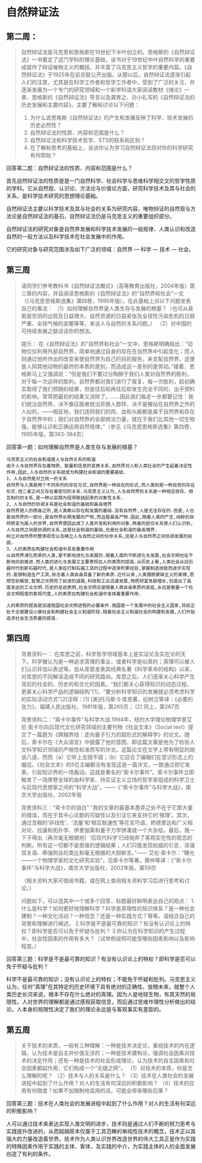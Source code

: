 # 自然辩证法

## 第二周：

> 自然辩证法是马克思和恩格斯在19世纪下半叶创立的。恩格斯的《自然辩证法》一书奠定了这门学科的理论基础，该书对于19世纪中叶自然科学的重要成就作了辩证唯物主义的概括，并丰富了马克思主义哲学的重要内容。《自然辩证法》于1925年在前苏联公开出版。从那以后，自然辩证法逐渐引起人们的注意，尤其是在科学工作者和哲学工作者中，受到了广泛的关注，并逐渐发展为一个专门的研究领域和一个新学科
> ​    请大家阅读教材《绪论》一章、恩格斯的《自然辩证法》导言以及龚育之、孙小礼写的《自然辩证法的历史发展和主要内容》。主要了解和讨论以下问题：
>
> 1. 为什么说恩格斯《自然辩证法》的产生和发展反映了科学、技术发展的历史必然性？
> 2. 自然辩证法的性质、内容和范围是什么？ 
> 3. 自然辩证法和科学技术哲学、STS的联系和区别？
> 4. 在了解和思考的基础上，谈谈你认为学习自然辩证法将对你的科学研究有何帮助？ 



回答第二题：自然辩证法的性质、内容和范围是什么？ 

首先自然辩证法的性质是是一门自然科学、社会科学与思维科学相交叉的哲学性质的学科。它从自然观、认识论、方法论与价值论方面，研究科学技术及其与社会的关系，是科学技术研究的思想理论基础。 

自然辩证法主要以科学技术及其与社会的关系为研究内容，唯物辩证的自然观与方法论是自然辩证法的基石，自然辩证法仍是马克思主义的重要组织部分。 

自然辩证法的研究对象是自然界发展和科学技术发展的一般规律、人类认识和改造自然的一般方法以及科学技术在社会发展中的作用。 

它的研究对象与研究范围涉及如下广泛的领域：自然界 — 科学 — 技术 — 社会。

## 第三周

> 请同学们参考教科书《自然辩证法概论》（高等教育出版社，2004年版）第三章的内容，并且阅读恩格斯的《自然辩证法》的“自然界和社会”一文（《马克思恩格斯选集》第四卷，1995年版）。在此基础上对以下问题发表自己的看法： 
> （1）如何理解自然界是人类生存与发展的根基？（也可从臭氧层空洞的出现及日益增大、自然资源的日益紧张及全球性污染危机的日趋严重、全球气候的变暖等等，来谈人与自然的关系问题。）
> （2）对中国的可持续发展之路谈谈你的想法。
>
> 提示：
>    在《自然辩证法》的“自然界和社会”一文中，恩格斯明确指出：“动物仅仅利用外部自然界，简单地通过自身的存在在自然界中引起变化；而人则通过他所作出的改变来使自然界为自己的目的服务，来支配自然界。这便是人同其他动物的最终的本质的差别，而造成这一差别的是劳动。”接着，恩格斯马上又强调说：“但是我们不要过分陶醉于我们人类对自然界的胜利。对于每一次这样的胜利，自然界都对我们进行了报复。每一次胜利，起初确实取得了我们预期的结果，但是往后和再往后却发生完全不同的、出乎预料的影响，常常把最初的结果又消除了。……因此我们每走一步都要记住：我们统治自然界，决不像征服者统治异族人那样，决不是像站在自然界之外的人似的，——相反地，我们连同我们的肉、血和头脑都是属于自然界和存在于自然界中的；我们对自然界的全部统治力量，就在于我们比其他一切生物强，能够认识和正确运用自然规律。”（参见《马克思恩格斯选集》第四卷，1995年版，第383-384页） 

回答第一题：如何理解自然界是人类生存与发展的根基？

```
马克思主义的社会和谐是人与自然关系的和谐 
由于人与自然界存在着物质、能量和信息的变换关系,自然界对人和人类社会的产生起着决定性作用,因此,人与自然的关系就成为构建社会和谐的重要基础.
1、人与自然是对立统一的关系 
自然界与人类是两个不同系列的存在方式,自然界是一种自在的形式,而人类则是一种自觉的存在形式.但二者之间又存在着密切的关系.马克思主义认为,人与自然界的关系是一种相互依存、相互制约的关系,是一种以实践为纽带联结起来的对象性关系.
2、人与自然的协调关系是社会和谐的基础和最高境界 
自然界是人的栖身之所,是人类赖以存在和发展的基础.没有自然界,人是无法存在的.但是,人也是自然界的一部分,是自然界长期发展的产物,而且是最高产物.因此,随着人类的产生,纯粹的自然转变为属人的世界,自然界便因此成了人类开发和利用的对象.两者的密切关系使人们认识到,人与自然之间是协调的关系,这是社会和谐的基础,也是社会和谐的最高境界.
树立对自然界的整体观念以及确立人与自然之间的伙伴关系,这是人与自然界之间协调发展的前提。
3、人的素质在构建社会和谐中具有重要作用 
从自然界演化而来的人类,是不断地进化与发展的.随着人类的不断进化与发展,社会文明也在不断地向前推进.而人类的进化与发展又主要表现在人的素质的提高.从历史上看,人类社会从旧石器时代到新石器时代,是人类在打制石器工具的过程中逐渐积累经验,掌握制造技能而逐步实现的.能够制造生产工具,标志着人类自身具备了新的素质.近代以来,人类摆脱蒙昧主义的束缚,思想空前解放,智慧之光照亮了前进的道路,科技和工业迅速发展,物质财富急剧增长,创造出了高度发达的工业文明.历史的足迹表明,社会文明总是随着人类自身素质的高低,永远是衡量一个社会文明程度的客观尺度,人的素质在构建社会和谐中发挥着重要作用.

人的素质的提高是加速我国社会文明进程的必要条件.我国是一个发展中的社会主义国家,目前正处于全面建设小康社会和构建社会主义和谐阶段.随着社会主义和谐社会的构建和发展,人们开始追求社会生活质量的提高.
```
## 第四周

> 背景资料一：
> ​    在库恩之前，科学哲学领域基本上是实证论及实在论的天下。科学被认为是一种追求真理的事业，或者科学是似真的；真理可以被人们认识并加以表述等。自从库恩发表其经典名著《科学革命的结构》以来，对库恩的不同解读造成不同的研究路向。库恩之后，人们逐渐关心科学产生背后的社会的、历史的和文化的因素。“我们都关心获得知识的动态过程，更甚关心科学产品的逻辑结构”[1]，“要分析科学知识的发展就必须考虑科学的实际活动方式”[2] 
> ​     注释：[1] [美]托马斯·S·库恩著，纪树立等译：《必要的张力》，福建人民出版社，1981年版，第265页； [2] 同上，第267页
>
> 背景资料二：“索卡尔事件”与科学大战
>    1994年，纽约大学理论物理学家艾伦·索卡尔向后现代文化研究领域的主要刊物《社会文本》（Social text）提交了一篇题为《跨越界线：走向量子引力的超形式的解释学》的论文。随后，索卡尔在《大众语言》中披露了他的意图，即这篇文章是他为了检验人文科学知识领域的严格性标准而写的诈文。这篇论文在文字上带有明显的胡说八道，然而（a）它听上去很不错；（b）它迎合了编辑们在意识形态上的偏见。《社会文本》的5位主编都没有发现这是一篇诈文，一致通过把它发表，引起知识界的一场轰动。这就是著名的“索卡尔事件”。索卡尔事件立即触发了一场席卷全球的由科学家、持实证主义立场的哲学家组成的科学卫士与后现代思想家之间的“科学大战”。
> ​       ——《“索卡尔事件”与科学大战》，南京大学出版社，2002年版
>
> 背景资料三：“索卡尔的自白”
> ​    “我的文章的最基本愚弄之处不在于它那大量的错误，而在于其中心论题的可疑性以及引证它来支持它的‘推理’。其次，通过含糊的‘非线性’、‘流量’和‘相互联通性’等花言巧语，把德里达和广义相对论、拉康和拓扑学、伊里伽莱和量子力学拼凑成一个大杂烩。最后，我一下子得出（再次毫无根据地）‘后现代科学’已经抛弃了客观实在性的观念的判断。所有这一切都不是思维的逻辑结果；人们只能发现权威的引言、诙谐双关语、牵强附会的类比和毫无根据的大胆断言。”
> ​      —— 艾伦·索卡尔：“曝光——一个物理学家的文化研究实验”，见索卡尔等著，蔡仲等译：《“索卡尔事件”与科学大战》，南京大学出版社，2002年版，第59页
>
> （相关资料大家可借阅书籍，或在网上查阅相关资料学习后进行思考和讨论。）
>
> 问题如下，可以选其中一个或多个回答，标题最好鲜明表达自己的观点：
> 1.什么是科学？如何更好地理解科学？科学是真理性的知识体系？是一种社会建制？一种文化活动？一种信念？还是一种实践方式？等等。请结合自己的背景和理解进行阐述。
> 2.科学是不是最可靠的知识？有没有认识论上的特权？即科学是否可以免于怀疑与批判？
> 3.你认为在科学知识的产生过程中，社会性因素的作用有多大？（试举例说明可能受哪些因素影响以及影响程度。）

回答第三题：科学是不是最可靠的知识？有没有认识论上的特权？即科学是否可以免于怀疑与批判？

科学不是最可靠的知识；没有认识论上的特权；不能免于怀疑和批判。马克思主义认为，任何“真理”在其特定的历史环境下具有绝对的正确性。放眼未来，就整个人类历史长河来说，根本不存在什么绝对的真理。因为人是地球生物，有其天然的局限性。人对世界的理解都是通过感观获取信息，而后通过思维作理性分析做出的结论。人本身的局限性决定了我们的理论永远是与客观事实有差距的。

## 第五周

> 关于技术的本质，一般有三种理解：一种是技术决定论，重视技术的内在逻辑，认为技术是自主并价值无涉的；一种是技术建构论，强调社会因素对技术的决定作用；还有一种是技术的社会形成理论，认为技术的自主因素和社会因素都起作用，它们构成一个“无缝之网”。
> （1）对技术的本质，你是怎么理解的呢？
> （2）技术与人的关系是什么？ 
> （3）技术在人类社会的发展进程中起到了什么作用？对人的生活有何深远的积极影响？
> （4）技术的应用有何限度？如果不加限制地滥用的话，可能会带来哪些后果？

回答第三题：技术在人类社会的发展进程中起到了什么作用？对人的生活有何深远的积极影响？

人可以通过技术来表达实现人类文明的进步，技术则是通过人们不断的努力思考与实践提升改进的，从而超越原本仅属于工具范畴的单纯性技术的概念，技术正以其强大的力量改造着世界。技术作为人类认识世界改造世界的伟大工具正是作为实践的特殊因素作用于实践的主体、客体，及实践的中介，为实践主体的人的全面发展创造了有利的条件。